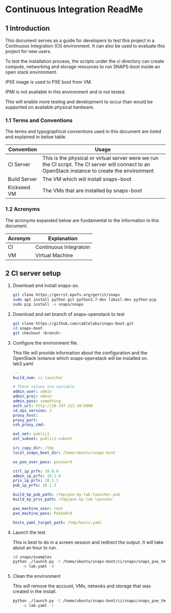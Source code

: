 
# Continuous Integration ReadMe

## 1 Introduction

This document serves as a guide for developers to test this project
in a Continuous Integration (CI) environment.  It can also be used
to evaluate this project for new users.

To test the installation process, the scripts under the ci directory
can create compute, networking and storage resources to run SNAPS-boot
inside an open stack environment.  

iPXE image is used to PXE boot from VM.

IPMI is not available in this environment and is not tested.

This will enable more testing and development to occur than would be
supported on available physical hardware.

### 1.1 Terms and Conventions

The terms and typographical conventions used in this document are listed and
explained in below table.

| Convention | Usage |
| ---------- | ----- |
| CI Server | This is the physical or virtual server were we run the CI script. The CI server will connect to an OpenStack instance to create the environment|
| Build Server | The VM which will install snaps-boot |
| Kickseed VM | The VMs that are installed by snaps-boot |

### 1.2 Acronyms

The acronyms expanded below are fundamental to the information in this
document.

| Acronym | Explanation |
| ------- | ----------- |
| CI | Continuous Integratoin |
| VM | Virtual Machine |

## 2 CI server setup

1. Download and install snaps-oo.

    ```Bash
    git clone https://gerrit.opnfv.org/gerrit/snaps
    sudo apt install python git python2.7-dev libssl-dev python-pip
    sudo pip install -e snaps/snaps
    ```

1. Download and set branch of snaps-openstack to test

    ```Bash
    git clone https://github.com/cablelabs/snaps-boot.git
    cd snaps-boot
    git checkout <branch>
    ```

1. Configure the environment file.

    This file will provide information about the configuration and the
    OpenStack isntance which snaps-openstack will be installed on.
    lab3.yaml

    ```Yaml
    ---
    build_num: ci-launcher

    # These values are variable
    admin_user: admin
    admin_proj: admin
    admin_pass: something
    auth_url: http://10.197.113.30:5000
    id_api_version: 3
    proxy_host:
    proxy_port:
    ssh_proxy_cmd:

    ext_net: public1
    ext_subnet: public1-subnet

    src_copy_dir: /tmp
    local_snaps_boot_dir: /home/ubuntu/snaps-boot

    os_pxe_user_pass: password

    ctrl_ip_prfx: 10.0.0
    admin_ip_prfx: 10.1.0
    priv_ip_prfx: 10.1.1
    pub_ip_prfx: 10.1.2

    build_kp_pub_path: /tmp/pxe-kp-lab-launcher.pub
    build_kp_priv_path: /tmp/pxe-kp-lab-launcher

    pxe_machine_user: root
    pxe_machine_pass: Pa$$w0rd

    hosts_yaml_target_path: /tmp/hosts.yaml
    ```

1. Launch the test

    This is best to do in a screen session and redirect the output.
    It will take about an hour to run.

    ```Bash
    cd snaps/examples
    python ./launch.py -t /home/ubuntu/snaps-boot/ci/snaps/snaps_pxe_tmplt.yaml \
        -e lab.yaml -d
    ```

1. Clean the environment

    This will remove the account, VMs, netwoks and storage that was created
    in the install.

    ```Bash
    python ./launch.py -t /home/ubuntu/snaps-boot/ci/snaps/snaps_pxe_tmplt.yaml \
        -e lab.yaml -c
    ```
